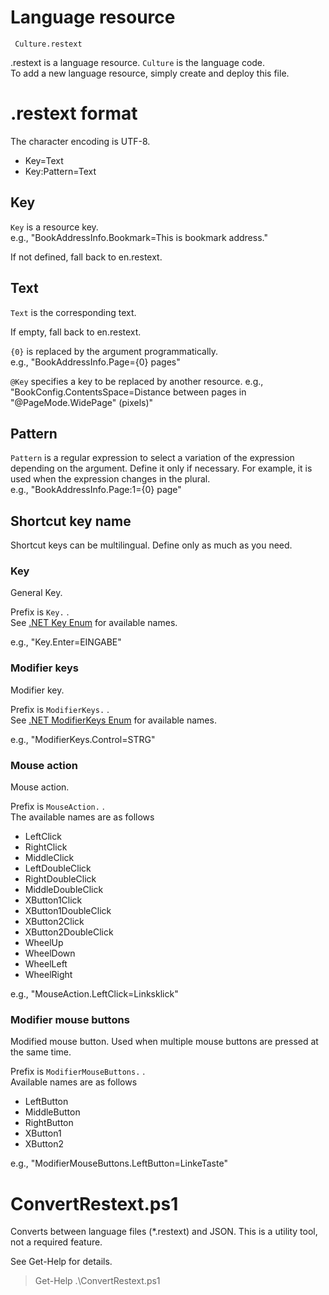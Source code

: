 # Language resource 

     Culture.restext

.restext is a language resource. `Culture` is the language code.   
To add a new language resource, simply create and deploy this file.

# .restext format

The character encoding is UTF-8.  

 * Key=Text
 * Key:Pattern=Text

## Key
`Key` is a resource key.  
e.g., "BookAddressInfo.Bookmark=This is bookmark address."

If not defined, fall back to en.restext.

## Text
`Text` is the corresponding text.

If empty, fall back to en.restext.

 `{0}` is replaced by the argument programmatically.  
e.g., "BookAddressInfo.Page={0} pages"

`@Key` specifies a key to be replaced by another resource.
e.g., "BookConfig.ContentsSpace=Distance between pages in "@PageMode.WidePage" (pixels)"

## Pattern
`Pattern` is a regular expression to select a variation of the expression depending on the argument. Define it only if necessary.
For example, it is used when the expression changes in the plural.  
e.g., "BookAddressInfo.Page:1={0} page"

## Shortcut key name

Shortcut keys can be multilingual. 
Define only as much as you need.

### Key

General Key.

Prefix is `Key.` .  
See [.NET Key Enum](https://learn.microsoft.com/en-us/dotnet/api/system.windows.input.key) for available names.

e.g., "Key.Enter=EINGABE"

### Modifier keys

Modifier key.

Prefix is `ModifierKeys.` .  
See [.NET ModifierKeys Enum](https://learn.microsoft.com/en-us/dotnet/api/system.windows.input.modifierkeys) for available names.

e.g., "ModifierKeys.Control=STRG"

### Mouse action

Mouse action.

Prefix is `MouseAction.` .  
The available names are as follows

- LeftClick
- RightClick
- MiddleClick
- LeftDoubleClick
- RightDoubleClick
- MiddleDoubleClick
- XButton1Click
- XButton1DoubleClick
- XButton2Click
- XButton2DoubleClick
- WheelUp
- WheelDown
- WheelLeft
- WheelRight

e.g., "MouseAction.LeftClick=Linksklick"

### Modifier mouse buttons

Modified mouse button. Used when multiple mouse buttons are pressed at the same time.

Prefix is `ModifierMouseButtons.` .  
Available names are as follows

- LeftButton
- MiddleButton
- RightButton
- XButton1
- XButton2

e.g., "ModifierMouseButtons.LeftButton=LinkeTaste"

# ConvertRestext.ps1

Converts between language files (*.restext) and JSON. This is a utility tool, not a required feature.

See Get-Help for details.

> Get-Help .\ConvertRestext.ps1